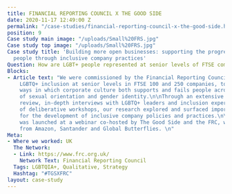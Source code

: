 ```yaml
---
title: FINANCIAL REPORTING COUNCIL X THE GOOD SIDE
date: 2020-11-17 12:49:00 Z
permalink: "/case-studies/financial-reporting-council-x-the-good-side.html"
position: 9
Case study main image: "/uploads/Small%20FRS.jpg"
Case study top image: "/uploads/Small%20FRS.jpg"
Case study title: 'Building more open businesses: supporting the progression of LGBQT+
  people through inclusive company practices'
Question: How are LGBT+ people represented at senior levels of FTSE companies?
Blocks:
- Article text: "We were commissioned by the Financial Reporting Council to understand
    LGBTQ+ inclusion at senior levels in FTSE 100 and 250 companies, to examine the
    ways in which corporate culture both supports and fails people across a spectrum
    of sexual orientation and gender identity.\n\nThrough an extensive literature
    review, in-depth interviews with LGBTQ+ leaders and inclusion experts, and a series
    of deliberative workshops, our research explored and surfaced important implications
    for the development of inclusive company policies and practices.\n\nOur report
    was launched at a webinar co-hosted by The Good Side and the FRC, with guest speakers
    from Amazon, Santander and Global Butterflies. \n"
Meta:
- Where we worked: UK
  The Network:
  - Link: https://www.frc.org.uk/
    Network Text: Financial Reporting Council
  Tags: LGBTQIA+, Qualitative, Strategy
  Hashtag: "#TGSXFRC"
layout: case-study
---
```


